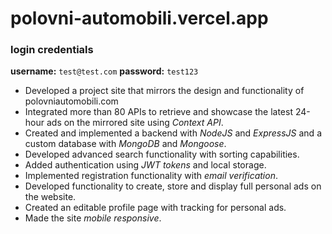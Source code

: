 ﻿# polovni-automobili.vercel.app

 
### login credentials

**username:** ```test@test.com```
**password:** ```test123```

- Developed a project site that mirrors the design and functionality of polovniautomobili.com
- Integrated more than 80 APIs to retrieve and showcase the latest 24-hour ads on the mirrored site using _Context API_.
- Created and implemented a backend with _NodeJS_ and _ExpressJS_ and a custom database with _MongoDB_ and _Mongoose_.
- Developed advanced search functionality with sorting capabilities.
- Added authentication using _JWT tokens_ and local storage.
- Implemented registration functionality with _email verification_.
- Developed functionality to create, store and display full personal ads on the website.
- Created an editable profile page with tracking for personal ads.
- Made the site _mobile responsive_.
